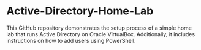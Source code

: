 # Active-Directory-Home-Lab
This GitHub repository demonstrates the setup process of a simple home lab that runs Active Directory on Oracle VirtualBox. Additionally, it includes instructions on how to add users using PowerShell.
